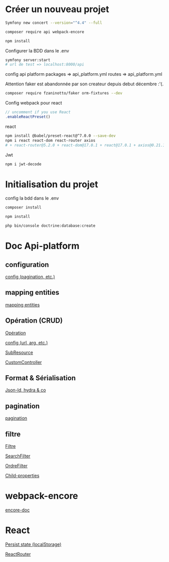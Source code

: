 # Créer un nouveau projet
```bash
Symfony new concert --version="^4.4" --full

composer require api webpack-encore

npm install
```

Configurer la BDD dans le .env
```bash
symfony server:start
# url de test => localhost:8000/api
```

config api platform
packages => api_platform.yml
routes => api_platform.yml

Attention faker est abandonnée par son createur depuis debut décembre :'(.
```bash
composer require fzaninotto/faker orm-fixtures --dev
```

Config webpack pour react 
```js
// uncomment if you use React
.enableReactPreset()
```

react 
```bash
npm install @babel/preset-react@^7.0.0 --save-dev
npm i react react-dom react-router axios
# + react-router@5.2.0 + react-dom@17.0.1 + react@17.0.1 + axios@0.21.1
```

Jwt
```bash
npm i jwt-decode 
```

# Initialisation du projet

config la bdd dans le .env
```bash
composer install

npm install

php bin/console doctrine:database:create
```

# Doc Api-platform
## configuration
[config (pagination, etc.)](https://api-platform.com/docs/core/configuration/)
## mapping entities
[mapping entities](https://api-platform.com/docs/core/getting-started/#mapping-the-entities)
## Opération (CRUD)
[Opération](https://api-platform.com/docs/core/operations/)

[config (url, arg, etc.)](https://api-platform.com/docs/core/operations/#configuring-operations)

[SubResource](https://api-platform.com/docs/core/subresources/)

[CustomController](https://api-platform.com/docs/core/controllers/)

## Format & Sérialisation
[Json-ld, hydra & co](https://api-platform.com/docs/core/serialization/#available-serializers)
## pagination
[pagination](https://api-platform.com/docs/core/pagination/)
## filtre

[Filtre](https://api-platform.com/docs/core/filters/)

[SearchFilter](https://api-platform.com/docs/core/filters/#search-filter)

[OrdreFilter](https://api-platform.com/docs/core/filters/#order-filter-sorting)

[Child-properties](https://api-platform.com/docs/core/filters/#filtering-on-nested-properties)

# webpack-encore

[encore-doc](https://symfony.com/doc/4.4/frontend.html#getting-started)

# React

[Persist state (localStorage)](https://dev.to/akhilaariyachandra/persistent-state-in-react-f50
)

[ReactRouter](https://reactrouter.com/web/guides/quick-start)